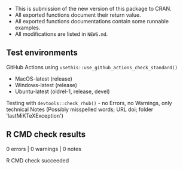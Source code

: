 * This is submission of the new version of this package to CRAN.
* All exported functions document their return value.
* All exported functions documentations contain some runnable examples.
* All modifications are listed in `NEWS.md`.

## Test environments

GitHub Actions using `usethis::use_github_actions_check_standard()`

* MacOS-latest (release)
* Windows-latest (release)
* Ubuntu-latest (oldrel-1, release, devel)

Testing with `devtools::check_rhub()` - no Errors, no Warnings, only technical Notes (Possibly misspelled words; URL doi; folder 'lastMiKTeXException')


## R CMD check results

0 errors | 0 warnings | 0 notes

R CMD check succeeded
